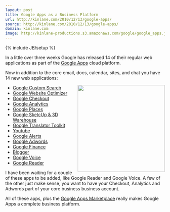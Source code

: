 ```yaml
---
layout: post
title: Google Apps as a Business Platform
url: http://kinlane.com/2010/12/13/google-apps/
source: http://kinlane.com/2010/12/13/google-apps/
domain: kinlane.com
image: http://kinlane-productions.s3.amazonaws.com/google/google_apps.jpg
---
```

{% include JB/setup %}<p>In a little over three weeks Google has released 14 of their regular web applications as part of the <a href="http://www.kinlane.com/category/google/google-apps-google/" target="_blank">Google Apps</a> cloud platform.<p></p>
Now in addition to the core email, docs, calendar, sites, and chat you have 14 new web applications:
<ul class="mainlist"><img src="http://kinlane-productions.s3.amazonaws.com/google/google_apps.jpg" alt="" width="275" align="right" />
	<li><a href="http://googleenterprise.blogspot.com/2010/12/now-available-with-google-apps-google_10.html" target="_blank">Google Custom Search</a></li>
	<li><a href="http://googleenterprise.blogspot.com/2010/12/now-available-with-google-apps-google_09.html" target="_blank">Google Website Optimizer</a></li>
	<li><a href="http://googleenterprise.blogspot.com/2010/12/now-available-with-google-apps-google_08.html" target="_blank">Google Checkout</a></li>
	<li><a href="http://googleenterprise.blogspot.com/2010/12/now-available-with-google-apps-google_07.html" target="_blank">Google Analytics</a></li>
	<li><a href="http://googleenterprise.blogspot.com/2010/12/now-available-with-google-apps-google_06.html" target="_blank">Google Places</a></li>
	<li><a href="http://googleenterprise.blogspot.com/2010/12/now-available-with-google-apps-google_03.html" target="_blank">Google SketcUp &amp; 3D Warehouse</a></li>
	<li><a href="http://googleenterprise.blogspot.com/2010/12/now-available-with-google-apps-google.html" target="_blank">Google Translator Toolkit</a></li>
	<li><a href="http://googleenterprise.blogspot.com/2010/12/now-available-with-google-apps-youtube.html" target="_blank">Youtube</a></li>
	<li><a href="http://googleenterprise.blogspot.com/2010/11/now-available-with-google-apps-google_30.html" target="_blank">Google Alerts</a></li>
	<li><a href="http://googleenterprise.blogspot.com/2010/11/now-available-with-google-apps-adwords.html" target="_blank">Google Adwords</a></li>
	<li><a href="http://googleenterprise.blogspot.com/2010/11/now-available-with-google-apps-google_24.html" target="_blank">Google Finance</a></li>
	<li><a href="http://googleenterprise.blogspot.com/2010/11/now-available-with-google-apps-blogger.html" target="_blank">Blogger</a></li>
	<li><a href="http://googleenterprise.blogspot.com/2010/11/now-available-with-google-apps-google_22.html" target="_blank">Google Voice</a></li>
	<li><a href="http://googleenterprise.blogspot.com/2010/11/now-available-with-google-apps-google.html" target="_blank">Google Reader</a></li>
</ul>
I have been waiting for a couple of these apps to be added, like Google Reader and Google Voice. A few of the other just make sense, you want to have your Checkout, Analytics and Adwords part of your core business business account.<p></p>
All of these apps, plus the <a href="http://www.google.com/enterprise/marketplace/" target="_blank">Google Apps Marketplace</a> really makes Google Apps a complete business platform.</p>
